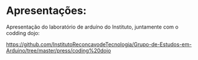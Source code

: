 # Apresentações:

Apresentação do laboratório de arduíno do Instituto, juntamente com o codding dojo:

https://github.com/InstitutoReconcavodeTecnologia/Grupo-de-Estudos-em-Arduino/tree/master/press/coding%20dojo

